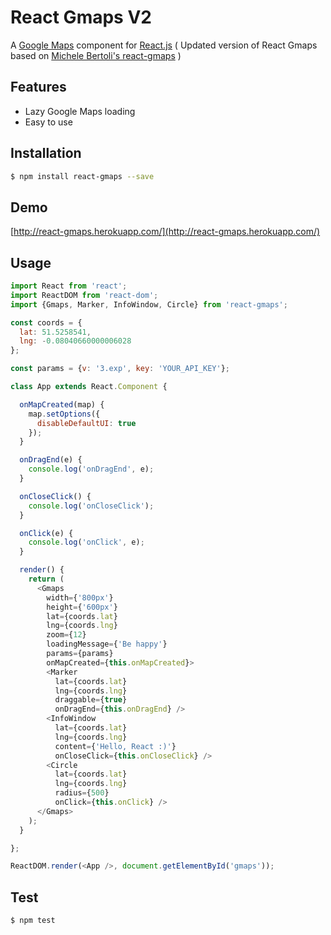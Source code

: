
React Gmaps V2
===========

A [Google Maps](https://developers.google.com/maps/documentation/javascript/) component for [React.js](http://facebook.github.io/react/)
( Updated version of React Gmaps based on [Michele Bertoli's react-gmaps](https://github.com/MicheleBertoli/react-gmaps) )

Features
--------

- Lazy Google Maps loading
- Easy to use

Installation
------------

```sh
$ npm install react-gmaps --save
```

Demo
------------

[http://react-gmaps.herokuapp.com/](http://react-gmaps.herokuapp.com/)

Usage
-----

```javascript
import React from 'react';
import ReactDOM from 'react-dom';
import {Gmaps, Marker, InfoWindow, Circle} from 'react-gmaps';

const coords = {
  lat: 51.5258541,
  lng: -0.08040660000006028
};

const params = {v: '3.exp', key: 'YOUR_API_KEY'};

class App extends React.Component {

  onMapCreated(map) {
    map.setOptions({
      disableDefaultUI: true
    });
  }

  onDragEnd(e) {
    console.log('onDragEnd', e);
  }

  onCloseClick() {
    console.log('onCloseClick');
  }

  onClick(e) {
    console.log('onClick', e);
  }

  render() {
    return (
      <Gmaps
        width={'800px'}
        height={'600px'}
        lat={coords.lat}
        lng={coords.lng}
        zoom={12}
        loadingMessage={'Be happy'}
        params={params}
        onMapCreated={this.onMapCreated}>
        <Marker
          lat={coords.lat}
          lng={coords.lng}
          draggable={true}
          onDragEnd={this.onDragEnd} />
        <InfoWindow
          lat={coords.lat}
          lng={coords.lng}
          content={'Hello, React :)'}
          onCloseClick={this.onCloseClick} />
        <Circle
          lat={coords.lat}
          lng={coords.lng}
          radius={500}
          onClick={this.onClick} />
      </Gmaps>
    );
  }

};

ReactDOM.render(<App />, document.getElementById('gmaps'));
```

Test
----

```sh
$ npm test
```
